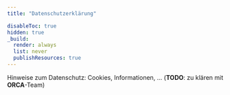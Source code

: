 ```yaml
---
title: "Datenschutzerklärung"

disableToc: true
hidden: true
_build:
  render: always
  list: never
  publishResources: true
---
```



Hinweise zum Datenschutz: Cookies, Informationen, ... (**TODO**: zu klären mit **ORCA**-Team)
